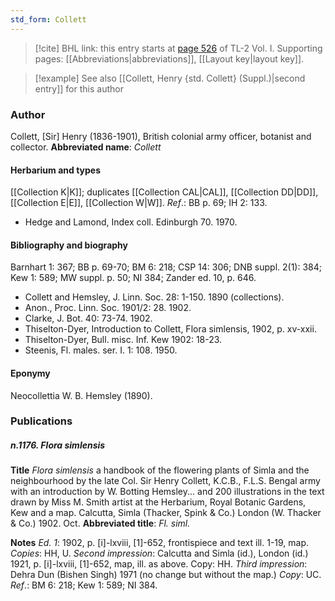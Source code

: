```yaml
---
std_form: Collett
---
```


> [!cite] BHL link: this entry starts at [page 526](https://www.biodiversitylibrary.org/page/33120657) of TL-2 Vol. I.
> Supporting pages: [[Abbreviations|abbreviations]], [[Layout key|layout key]].

> [!example] See also [[Collett, Henry {std. Collett} (Suppl.)|second entry]] for this author

### Author

Collett, \[Sir\] Henry (1836-1901), British colonial army officer, botanist and collector. 
**Abbreviated name**: *Collett*

#### Herbarium and types

[[Collection K|K]]; duplicates [[Collection CAL|CAL]], [[Collection DD|DD]], [[Collection E|E]], [[Collection W|W]].
*Ref*.: BB p. 69; IH 2: 133.
- Hedge and Lamond, Index coll. Edinburgh 70. 1970.

#### Bibliography and biography

Barnhart 1: 367; BB p. 69-70; BM 6: 218; CSP 14: 306; DNB suppl. 2(1): 384; Kew 1: 589; MW suppl. p. 50; NI 384; Zander ed. 10, p. 646.
- Collett and Hemsley, J. Linn. Soc. 28: 1-150. 1890 (collections).
- Anon., Proc. Linn. Soc. 1901/2: 28. 1902.
- Clarke, J. Bot. 40: 73-74. 1902.
- Thiselton-Dyer, Introduction to Collett, Flora simlensis, 1902, p. xv-xxii.
- Thiselton-Dyer, Bull. misc. Inf. Kew 1902: 18-23.
- Steenis, Fl. males. ser. I. 1: 108. 1950.

#### Eponymy

Neocollettia W. B. Hemsley (1890).

### Publications

##### n.1176. Flora simlensis

**Title**
*Flora simlensis* a handbook of the flowering plants of Simla and the neighbourhood by the late Col. Sir Henry Collett, K.C.B., F.L.S. Bengal army with an introduction by W. Botting Hemsley... and 200 illustrations in the text drawn by Miss M. Smith artist at the Herbarium, Royal Botanic Gardens, Kew and a map. Calcutta, Simla (Thacker, Spink & Co.) London (W. Thacker & Co.) 1902. Oct.
**Abbreviated title**: *Fl. siml.*

**Notes**
*Ed. 1*: 1902, p. \[i\]-lxviii, \[1\]-652, frontispiece and text ill. 1-19, map. *Copies*: HH, U.
*Second impression*: Calcutta and Simla (id.), London (id.) 1921, p. \[i\]-lxviii, \[1\]-652, map, ill. as above. Copy: HH.
*Third impression*: Dehra Dun (Bishen Singh) 1971 (no change but without the map.) *Copy*: UC.
*Ref*.: BM 6: 218; Kew 1: 589; NI 384.

